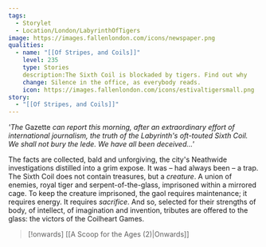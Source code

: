 ```yaml
---
tags:
  - Storylet
  - Location/London/LabyrinthOfTigers
image: https://images.fallenlondon.com/icons/newspaper.png
qualities:
  - name: "[[Of Stripes, and Coils]]"
    level: 235
    type: Stories
    description:The Sixth Coil is blockaded by tigers. Find out why
    change: Silence in the office, as everybody reads.
    icon: https://images.fallenlondon.com/icons/estivaltigersmall.png
story:
  - "[[Of Stripes, and Coils]]"
---
```


_'The_ Gazette _can report this morning, after an extraordinary effort of international journalism, the truth of the Labyrinth's oft-touted Sixth Coil. We shall not bury the lede. We have all been deceived...'_

The facts are collected, bald and unforgiving, the city's Neathwide investigations distilled into a grim expose. It was – had always been – a trap. The Sixth Coil does not contain treasures, but a _creature_. A union of enemies, royal tiger and serpent-of-the-glass, imprisoned within a mirrored cage. To keep the creature imprisoned, the gaol requires maintenance; it requires energy. It requires _sacrifice_. And so, selected for their strengths of body, of intellect, of imagination and invention, tributes are offered to the glass: the victors of the Coilheart Games.


> [!onwards] [[A Scoop for the Ages (2)|Onwards]]
